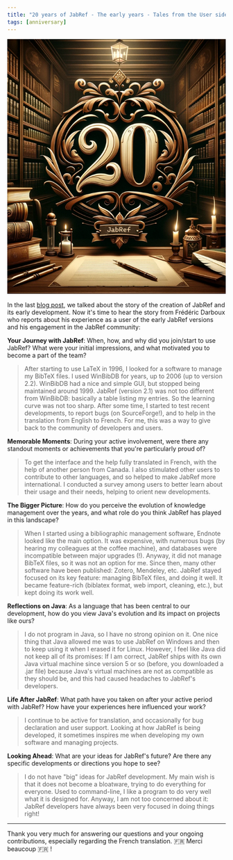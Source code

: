 ```yaml
---
title: "20 years of JabRef - The early years - Tales from the User side"
tags: [anniversary]
---
```


![20 years logo](/img/JabRef-20-years-1-final-661x769.png)

In the last [blog post](https://blog.jabref.org/2024/03/11/JabRef-20-years-start/), we talked about the story of the creation of JabRef and its early development.
Now it's time to hear the story from Frédéric Darboux who reports about his experience as a user of the early JabRef versions and his engagement in the JabRef community:

**Your Journey with JabRef**: When, how, and why did you join/start to use JabRef? What were your initial impressions, and what motivated you to become a part of the team?

> After starting to use LaTeX in 1996, I looked for a software to manage my BibTeX files. I used WinBibDB for years, up to 2006 (up to version 2.2). WinBibDB had a nice and simple GUI, but stopped being maintained around 1999.
JabRef (version 2.1) was not too different from WinBibDB: basically a table listing my entries. So the learning curve was not too sharp. After some time, I started to test recent developments, to report bugs (on SourceForge!), and to help in the translation from English to French. For me, this was a way to give back to the community of developers and users.

**Memorable Moments**: During your active involvement, were there any standout moments or achievements that you're particularly proud of?

> To get the interface and the help fully translated in French, with the help of another person from Canada. I also stimulated other users to contribute to other languages, and so helped to make JabRef more international. I conducted a survey among users to better learn about their usage and their needs, helping to orient new developments.

**The Bigger Picture**: How do you perceive the evolution of knowledge management over the years, and what role do you think JabRef has played in this landscape?

> When I started using a bibliographic management software, Endnote looked like the main option. It was expensive, with numerous bugs  (by hearing my colleagues at the coffee machine), and databases were incompatible between major upgrades (!). Anyway, it did not manage BibTeX files, so it was not an option for me. Since then, many other software have been published: Zotero, Mendeley, etc. JabRef stayed focused on its key feature: managing BibTeX files, and doing it well. It became feature-rich (biblatex format, web import, cleaning, etc.), but kept doing its work well.

**Reflections on Java**: As a language that has been central to our development, how do you view Java's evolution and its impact on projects like ours?

> I do not program in Java, so I have no strong opinion on it. One nice thing that Java allowed me was to use JabRef on Windows and then to keep using it when I erased it for Linux. However, I feel like Java did not keep all of its promises: If I am correct, JabRef ships with its own Java virtual machine since version 5 or so (before, you downloaded a .jar file) because Java's virtual machines are not as compatible as they should be, and this had caused headaches to JabRef's developers.

**Life After JabRef**: What path have you taken on after your active period with JabRef? How have your experiences here influenced your work?

> I continue to be active for translation, and occasionally for bug declaration and user support. Looking at how JabRef is being developed, it sometimes inspires me when developing my own software and managing projects.

**Looking Ahead**: What are your ideas for JabRef's future? Are there any specific developments or directions you hope to see?

> I do not have "big" ideas for JabRef development. My main wish is that it does not become a bloatware, trying to do everything for everyone. Used to command-line, I like a program to do very well what it is designed for. Anyway, I am not too concerned about it: JabRef developers have always been very focused in doing things right!

---

Thank you very much for answering our questions and your ongoing contributions, especially regarding the French translation. 🇫🇷 Merci beaucoup 🇫🇷 !

